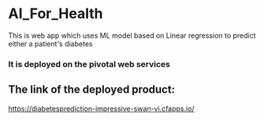 # AI_For_Health
This is web app which uses ML model based on Linear regression to predict either a patient's diabetes

### It is deployed on the pivotal web services

## The link of the deployed product:
https://diabetesprediction-impressive-swan-vi.cfapps.io/
